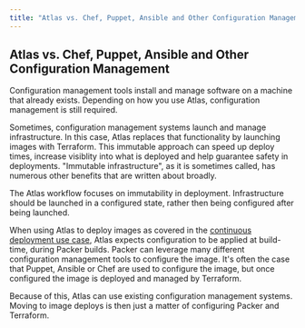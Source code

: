 ```yaml
---
title: "Atlas vs. Chef, Puppet, Ansible and Other Configuration Management"
---
```


## Atlas vs. Chef, Puppet, Ansible and Other Configuration Management

Configuration management tools install and manage software on a
machine that already exists. Depending on how you use Atlas,
configuration management is still required.

Sometimes, configuration management systems launch and manage infrastructure.
In this case, Atlas replaces that functionality by launching
images with Terraform. This immutable approach can speed up deploy times, increase visiblity
into what is deployed and help guarantee safety in deployments. "Immutable
infrastructure", as it is sometimes called, has numerous other benefits
that are written about broadly.

The Atlas workflow focuses on immutability in deployment. Infrastructure
should be launched in a configured state, rather then being configured
after being launched.

When using Atlas to deploy images as covered
in the [continuous deployment use case](/help/intro/use-cases/continuous-deployment-of-immutable-infrastructure), Atlas
expects configuration to be applied at build-time, during Packer builds.
Packer can leverage many different configuration management tools to configure the
image. It's often the case that Puppet, Ansible or Chef are used to
configure the image, but once configured the image is deployed
and managed by Terraform.

Because of this, Atlas can use existing configuration management systems.
Moving to image deploys is then just a matter of configuring
Packer and Terraform.

